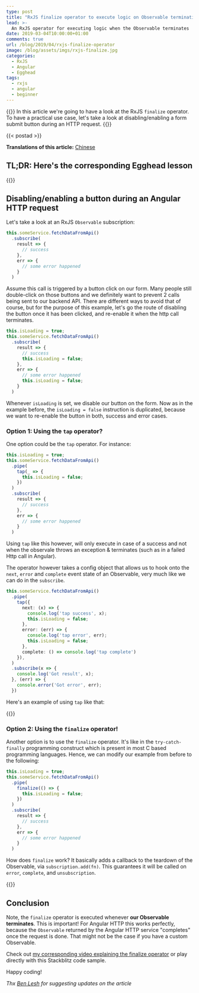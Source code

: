 ```yaml
---
type: post
title: "RxJS finalize operator to execute logic on Observable termination"
lead: >-
  An RxJS operator for executing logic when the Observable terminates
date: 2019-03-04T10:00:00+01:00
comments: true
url: /blog/2019/04/rxjs-finalize-operator
image: /blog/assets/imgs/rxjs-finalize.jpg
categories:
  - RxJS
  - Angular
  - Egghead
tags:
  - rxjs
  - angular
  - beginner
---
```


{{<intro>}}
  In this article we're going to have a look at the RxJS `finalize` operator. To have a practical use case, let's take a look at disabling/enabling a form submit button during an HTTP request.
{{</intro>}}
<!--more-->

{{< postad >}}

**Translations of this article:** [Chinese](https://awesome.angular.live/articles/6eaf3c79__juristr_RxJS_finalize_operator_to_execute_logic_on_Observable_termination)

## TL;DR: Here's the corresponding Egghead lesson

{{<egghead-lesson uid="lessons/angular-execute-code-when-the-rxjs-observable-terminates-with-the-finalize-operator" >}}

## Disabling/enabling a button during an Angular HTTP request

Let's take a look at an RxJS `Observable` subscription:

```typescript
this.someService.fetchDataFromApi()
  .subscribe(
    result => {
      // success
    },
    err => {
      // some error happened
    }
  )
```

Assume this call is triggered by a button click on our form. Many people still double-click on those buttons and we definitely want to prevent 2 calls being sent to our backend API. There are different ways to avoid that of course, but for the purpose of this example, let's go the route of disabling the button once it has been clicked, and re-enable it when the http call terminates.

```typescript
this.isLoading = true;
this.someService.fetchDataFromApi()
  .subscribe(
    result => {
      // success
      this.isLoading = false;
    },
    err => {
      // some error happened
      this.isLoading = false;
    }
  )
```

Whenever `isLoading` is set, we disable our button on the form. Now as in the example before, the `isLoading = false` instruction is duplicated, because we want to re-enable the button in both, success and error cases.

### Option 1: Using the `tap` operator?

One option could be the `tap` operator. For instance:

```typescript
this.isLoading = true;
this.someService.fetchDataFromApi()
  .pipe(
    tap(_ => {
      this.isLoading = false;
    })
  )
  .subscribe(
    result => {
      // success
    },
    err => {
      // some error happened
    }
  )
```

Using `tap` like this however, will only execute in case of a success and not when the observale throws an exception & terminates (such as in a failed Http call in Angular).

The operator however takes a config object that allows us to hook onto the `next`, `error` and `complete` event state of an Observable, very much like we can do in the `subscribe`.

```typescript
this.someService.fetchDataFromApi()
  .pipe(
    tap({
      next: (x) => {
        console.log('tap success', x);
        this.isLoading = false;
      },
      error: (err) => {
        console.log('tap error', err);
        this.isLoading = false;
      },
      complete: () => console.log('tap complete')
    }),
  )
  .subscribe(x => {
    console.log('Got result', x);
  }, (err) => {
    console.error('Got error', err);
  })
```

Here's an example of using `tap` like that:

{{<stackblitz uid="edit/rxjs-finalize-operator-aabtcm" >}}


### Option 2: Using the `finalize` operator!

Another option is to use the `finalize` operator. It's like in the `try-catch-finally` programming construct which is present in most C based programming languages. Hence, we can modify our example from before to the following:

```typescript
this.isLoading = true;
this.someService.fetchDataFromApi()
  .pipe(
    finalize(() => {
      this.isLoading = false;
    })
  )
  .subscribe(
    result => {
      // success
    },
    err => {
      // some error happened
    }
  )
```

How does `finalize` work? It basically adds a callback to the teardown of the Observable, via `subscription.add(fn)`. This guarantees it will be called on `error`, `complete`, and `unsubscription`.

{{<stackblitz uid="edit/rxjs-finalize-operator">}}

## Conclusion

Note, the `finalize` operator is executed whenever **our Observable terminates**. This is important! For Angular HTTP this works perfectly, because the `Observable` returned by the Angular HTTP service "completes" once the request is done. That might not be the case if you have a custom Observable.

Check out [my corresponding video explaining the finalize operator](https://egghead.io/lessons/angular-execute-code-when-the-rxjs-observable-terminates-with-the-finalize-operator) or play directly with this Stackblitz code sample.

Happy coding!

_Thx [Ben Lesh](https://mobile.twitter.com/BenLesh) for suggesting updates on the article_
